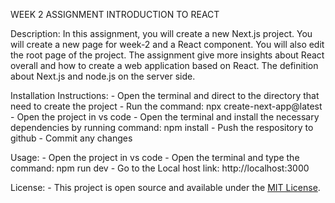WEEK 2 ASSIGNMENT INTRODUCTION TO REACT
    
Description: 
    In this assignment, you will create a new Next.js project. You will create a new page for week-2 and a React component. You will also edit the root page of the project.
    The assignment give more insights about React overall and how to create a web application based on React. The definition about Next.js and node.js on the server side.

Installation Instructions:
    - Open the terminal and direct to the directory that need to create the project
    - Run the command: npx create-next-app@latest
    - Open the project in vs code
    - Open the terminal and install the necessary dependencies by running command: npm install
    - Push the respository to github
    - Commit any changes

Usage:
    - Open the project in vs code
    - Open the terminal and type the command: npm run dev
    - Go to the Local host link: http://localhost:3000


License:
    - This project is open source and available under the [MIT License](LICENSE).


